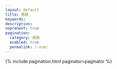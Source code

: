 ```yaml
---
layout: default 
title: 悬疑
keywords: 
description:
noprenext: true
pagination:
  category: 悬疑
  enabled: true
  permalink: /:num/
---
```


{% include pagination.html paginator=paginator %}
